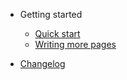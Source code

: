<!-- docs/_sidebar.md -->

- Getting started

  - [Quick start](quickstart.md)
  - [Writing more pages](more-pages.md)

- [Changelog](changelog.md)

